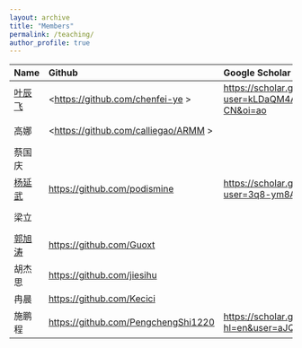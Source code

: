 ```yaml
---
layout: archive
title: "Members"
permalink: /teaching/
author_profile: true
---
```


|Name| Github| Google Scholar|ORCID|
|:----|:----|:----|:----|
|[叶辰飞](https://chenfei-ye.github.io)  | <https://github.com/chenfei-ye >|<https://scholar.google.com/citations?user=kLDaQM4AAAAJ&hl=zh-CN&oi=ao>| |
| 高娜| <https://github.com/calliegao/ARMM >|  |<https://orcid.org/0000-0001-8516-9777>|
| 蔡国庆 | | |<https://orcid.org/0000-0001-8516-9777>|
|[杨延武](https://podismine.github.io) |<https://github.com/podismine>|<https://scholar.google.com/citations?user=3q8-ym8AAAAJ&hl=zh-CN>|<https://orcid.org/0000-0002-7547-4580>|
| 梁立| | |<https://orcid.org/0000-0003-3479-1229 >|
| [郭旭涛](https://www.researchgate.net/profile/Guo-Xutao?ev=hdr_xprf) |<https://github.com/Guoxt>| | |
| 胡杰思 |<https://github.com/jiesihu>| | |
| 冉晨|<https://github.com/Kecici>| | |
| 施鹏程 |<https://github.com/PengchengShi1220>|<https://scholar.google.com/citations?hl=en&user=aJQOvncAAAAJ>| |
